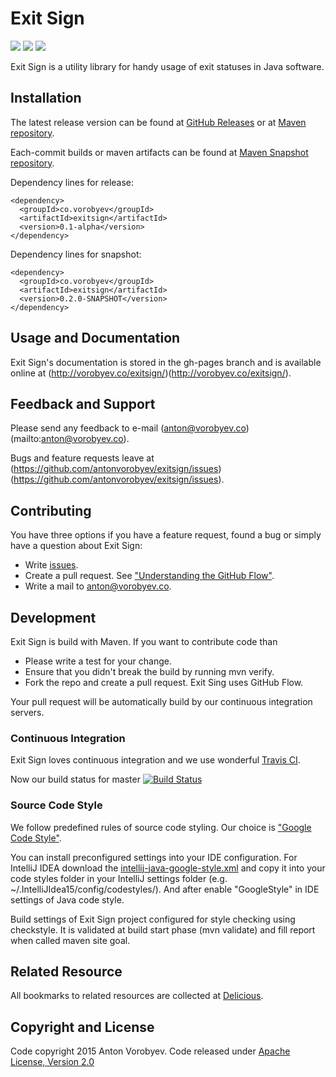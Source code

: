 # Exit Sign
[![][travis img]][travis]
[![][mavenbadge img]][mavenbadge]
[![][license img]][license]

Exit Sign is a utility library for handy usage of exit statuses in Java software.

## Installation

The latest release version can be found at [GitHub Releases](https://github.com/antonvorobyev/exitsign/releases) 
or at [Maven repository](http://repo1.maven.org/maven2/co/vorobyev/exitsign/).
 
Each-commit builds or maven artifacts can be found at [Maven Snapshot repository](https://oss.sonatype.org/content/repositories/snapshots/co/vorobyev/exitsign/).

Dependency lines for release: 

    <dependency>
      <groupId>co.vorobyev</groupId>
      <artifactId>exitsign</artifactId>
      <version>0.1-alpha</version>
    </dependency>

Dependency lines for snapshot: 

    <dependency>
      <groupId>co.vorobyev</groupId>
      <artifactId>exitsign</artifactId>
      <version>0.2.0-SNAPSHOT</version>
    </dependency>
    
## Usage and Documentation 

Exit Sign's documentation is stored in the gh-pages branch and is available online at 
(http://vorobyev.co/exitsign/)(http://vorobyev.co/exitsign/).

## Feedback and Support
 
Please send any feedback to e-mail (anton@vorobyev.co)(mailto:anton@vorobyev.co).
 
Bugs and feature requests leave at (https://github.com/antonvorobyev/exitsign/issues)(https://github.com/antonvorobyev/exitsign/issues).

## Contributing

You have three options if you have a feature request, found a bug or simply have a question about
Exit Sign:

* Write [issues](https://github.com/antonvorobyev/exitsign/issues).
* Create a pull request. See ["Understanding the GitHub Flow"](https://guides.github.com/introduction/flow/index.html).
* Write a mail to [anton@vorobyev.co](mailto:anton@vorobyev.co).

## Development

Exit Sign is build with Maven. If you want to contribute code than

* Please write a test for your change.
* Ensure that you didn't break the build by running mvn verify.
* Fork the repo and create a pull request. Exit Sing uses GitHub Flow.

Your pull request will be automatically build by our continuous integration servers.

### Continuous Integration

Exit Sign loves continuous integration and we use wonderful 
[Travis CI](https://travis-ci.org/antonvorobyev/exitsign). 
 
Now our build status for master [![Build Status](https://travis-ci.org/antonvorobyev/exitsign.svg?branch=master)](https://travis-ci.org/antonvorobyev/exitsign)

### Source Code Style

We follow predefined rules of source code styling. Our choice is ["Google Code Style"](http://google.github.io/styleguide/javaguide.html).

You can install preconfigured settings into your IDE configuration. For IntelliJ IDEA download the
[intellij-java-google-style.xml](https://raw.githubusercontent.com/google/styleguide/gh-pages/intellij-java-google-style.xml)
and copy it into your code styles folder in your IntelliJ settings folder (e.g. ~/.IntelliJIdea15/config/codestyles/).
And after enable "GoogleStyle" in IDE settings of Java code style.
 
Build settings of Exit Sign project configured for style checking using checkstyle. It is validated
at build start phase (mvn validate) and fill report when called maven site goal.

## Related Resource

All bookmarks to related resources are collected at [Delicious](https://delicious.com/anton.vorobyev/exitsign).

## Copyright and License
 
Code copyright 2015 Anton Vorobyev. Code released under 
[Apache License, Version 2.0](https://github.com/antonvorobyev/exitsign/blob/master/LICENSE) 


[travis]:https://travis-ci.org/antonvorobyev/exitsign/builds
[travis img]:https://secure.travis-ci.org/antonvorobyev/exitsign.svg?branch=master

[mavenbadge]:http://search.maven.org/#search|gav|1|g%3A%22co.vorobyev%22%20AND%20a%3A%22exitsign%22
[mavenbadge img]:https://maven-badges.herokuapp.com/maven-central/co.vorobyev/exitsign/badge.svg

[license]:LICENSE
[license img]:https://img.shields.io/badge/license-Apache%20v2.0-blue.svg